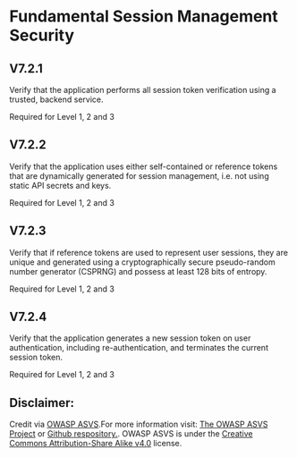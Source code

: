 #  Fundamental Session Management Security
## V7.2.1
Verify that the application performs all session token verification using a trusted, backend service.
Required for Level 1, 2 and 3
## V7.2.2
Verify that the application uses either self-contained or reference tokens that are dynamically generated for session management, i.e. not using static API secrets and keys.
Required for Level 1, 2 and 3
## V7.2.3
Verify that if reference tokens are used to represent user sessions, they are unique and generated using a cryptographically secure pseudo-random number generator (CSPRNG) and possess at least 128 bits of entropy.
Required for Level 1, 2 and 3
## V7.2.4
Verify that the application generates a new session token on user authentication, including re-authentication, and terminates the current session token.
Required for Level 1, 2 and 3

## Disclaimer:
Credit via [OWASP ASVS](https://owasp.org/www-project-application-security-verification-standard/).For more information visit: [The OWASP ASVS Project](https://owasp.org/www-project-application-security-verification-standard/) or [Github respository.](https://github.com/OWASP/ASVS). OWASP ASVS is under the [Creative Commons Attribution-Share Alike v4.0](https://github.com/OWASP/ASVS/blob/v5.0.0/LICENSE.md) license.
